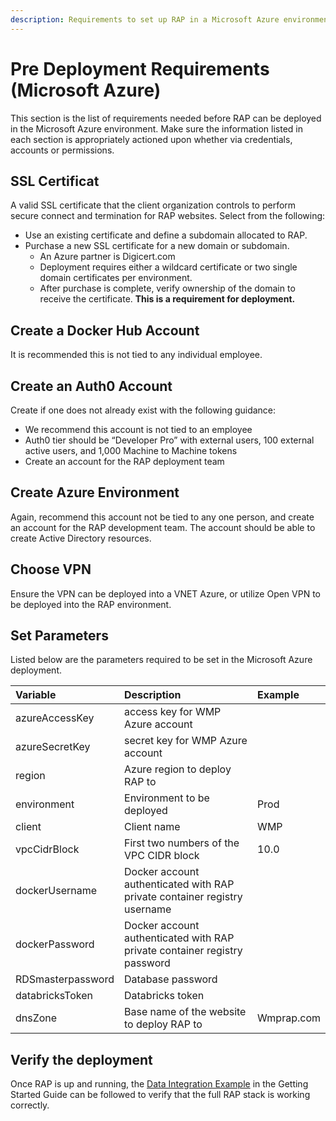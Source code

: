 ```yaml
---
description: Requirements to set up RAP in a Microsoft Azure environment.
---
```


# Pre Deployment Requirements \(Microsoft Azure\)

This section is the list of requirements needed before RAP can be deployed in the Microsoft Azure environment. Make sure the information listed in each section is appropriately actioned upon whether via credentials, accounts or permissions.

## SSL Certificat

A valid SSL certificate that the client organization controls to perform secure connect and termination for RAP websites. Select from the following:

* Use an existing certificate and define a subdomain allocated to RAP.
* Purchase a new SSL certificate for a new domain or subdomain.
  * An Azure partner is Digicert.com
  * Deployment requires either a wildcard certificate or two single domain certificates per environment.
  * After purchase is complete, verify ownership of the domain to receive the certificate. **This is a requirement for deployment.**

## **Create a Docker Hub Account**

It is recommended this is not tied to any individual employee.

## Create an Auth0 Account

Create if one does not already exist with the following guidance:

* We recommend this account is not tied to an employee 
* Auth0 tier should be “Developer Pro” with external users, 100 external active users, and 1,000 Machine to Machine tokens
* Create an account for the RAP deployment team 

## Create Azure Environment

Again, recommend this account not be tied to any one person, and create an account for the RAP development team. The account should be able to create Active Directory resources.

## Choose VPN

Ensure the VPN can be deployed into a VNET Azure, or utilize Open VPN to be deployed into the RAP environment.

## Set Parameters 

Listed below are the parameters required to be set in the Microsoft Azure deployment.

| Variable | Description | Example |
| :--- | :--- | :--- |
| azureAccessKey | access key for WMP Azure account |  |
| azureSecretKey | secret key for WMP Azure account |  |
| region | Azure region to deploy RAP to |  |
| environment | Environment to be deployed | Prod |
| client | Client name | WMP |
| vpcCidrBlock | First two numbers of the VPC CIDR block | 10.0 |
| dockerUsername | Docker account authenticated with RAP private container registry username |  |
| dockerPassword | Docker account authenticated with RAP private container registry password |  |
| RDSmasterpassword | Database password |  |
| databricksToken | Databricks token |  |
| dnsZone | Base name of the website to deploy RAP to | Wmprap.com |

## Verify the deployment

Once RAP is up and running, the [Data Integration Example](../../getting-started-guide/data-integration-example/) in the Getting Started Guide can be followed to verify that the full RAP stack is working correctly.

